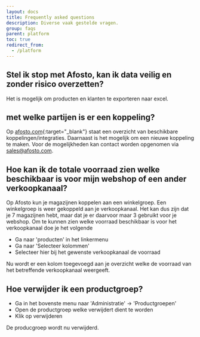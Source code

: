 ```yaml
---
layout: docs
title: Frequently asked questions
description: Diverse vaak gestelde vragen.
group: faqs
parent: platform
toc: true
redirect_from:
  - /platform
---
```

##  Stel ik stop met Afosto, kan ik data veilig en zonder risico overzetten?
Het is mogelijk om producten en klanten te exporteren naar excel.


## met welke partijen is er een koppeling?
Op [afosto.com](https://afosto.com/integraties/){:target="_blank"} staat een overzicht van beschikbare koppelingen/integraties.
Daarnaast is het mogelijk om een nieuwe koppeling te maken. Voor de mogelijkheden kan contact worden opgenomen via sales@afosto.com.

## Hoe kan ik de totale voorraad zien welke beschikbaar is voor mijn webshop of een ander verkoopkanaal?
Op Afosto kun je magazijnen koppelen aan een winkelgroep. Een winkelgroep is weer gekoppeld aan je verkoopkanaal. Het kan dus zijn dat je 7 magazijnen hebt, maar dat je er daarvoor maar 3 gebruikt voor je webshop. Om te kunnen zien welke voorraad beschikbaar is voor het verkoopkanaal doe je het volgende
* Ga naar 'producten' in het linkermenu
* Ga naar 'Selecteer kolommen'
* Selecteer hier bij het gewenste verkoopkanaal de voorraad

Nu wordt er een kolom toegevoegd aan je overzicht welke de voorraad van het betreffende verkoopkanaal weergeeft.

## Hoe verwijder ik een productgroep?
* Ga in het bovenste menu naar 'Administratie' -> 'Productgroepen'
* Open de productgroep welke verwijdert dient te worden
* Klik op verwijderen

De producgroep wordt nu verwijderd.
